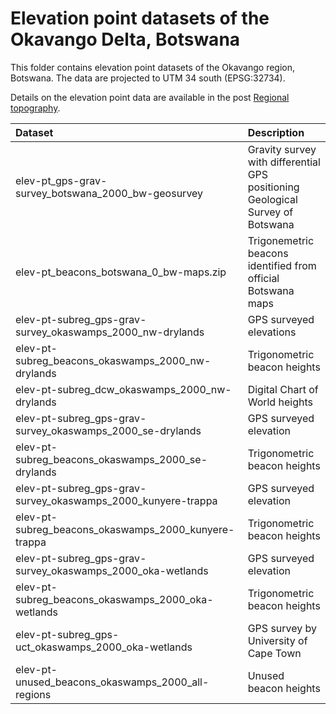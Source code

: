 # Elevation point datasets of the Okavango Delta, Botswana

This folder contains elevation point datasets of the Okavango region, Botswana. The data are projected to UTM 34 south (EPSG:32734).

Details on the elevation point data are available in the post [Regional topography](https://karttur.github.io/okavango/blog/oka-dem/).

| Dataset                                                      | Description                                                                       |
|:-------------------------------------------------------------|:----------------------------------------------------------------------------------|
| elev-pt_gps-grav-survey_botswana_2000_bw-geosurvey           | Gravity survey with differential GPS positioning<br>Geological Survey of Botswana |
| elev-pt_beacons_botswana_0_bw-maps.zip                       | Trigonemetric beacons identified from official Botswana maps                      |
| elev-pt-subreg_gps-grav-survey_okaswamps_2000_nw-drylands    | GPS surveyed elevations                                                           |
| elev-pt-subreg_beacons_okaswamps_2000_nw-drylands            | Trigonometric beacon heights                                                      |
| elev-pt-subreg_dcw_okaswamps_2000_nw-drylands                | Digital Chart of World heights                                                    |
| elev-pt-subreg_gps-grav-survey_okaswamps_2000_se-drylands    | GPS surveyed elevation                                                            |
| elev-pt-subreg_beacons_okaswamps_2000_se-drylands            | Trigonometric beacon heights                                                      |
| elev-pt-subreg_gps-grav-survey_okaswamps_2000_kunyere-trappa | GPS surveyed elevation                                                            |
| elev-pt-subreg_beacons_okaswamps_2000_kunyere-trappa         | Trigonometric beacon heights                                                      |
| elev-pt-subreg_gps-grav-survey_okaswamps_2000_oka-wetlands   | GPS surveyed elevation                                                            |
| elev-pt-subreg_beacons_okaswamps_2000_oka-wetlands           | Trigonometric beacon heights                                                      |
| elev-pt-subreg_gps-uct_okaswamps_2000_oka-wetlands           | GPS survey by University of Cape Town                                             |
| elev-pt-unused_beacons_okaswamps_2000_all-regions            | Unused beacon heights                                                             |
